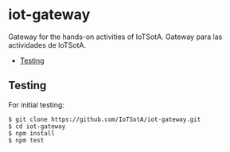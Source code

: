 iot-gateway
=====

Gateway for the hands-on activities of IoTSotA.
Gateway para las actividades de IoTSotA.

  * <a href="#testing">Testing</a>

<a name="testing"></a>
## Testing

For initial testing:

```
$ git clone https://github.com/IoTSotA/iot-gateway.git
$ cd iot-gateway
$ npm install
$ npm test
```